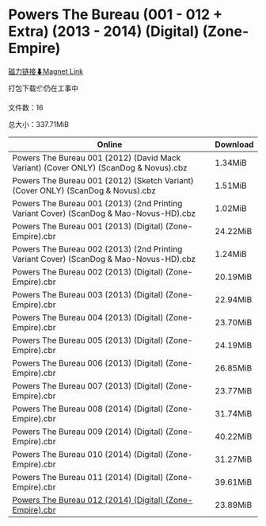 # Powers The Bureau (001 - 012 + Extra) (2013 - 2014) (Digital) (Zone-Empire)

[磁力链接⬇Magnet Link](magnet:?xt=urn:btih:e36d9b07b404d05a3ad13b5b7800d135a5c97715&dn=Powers%20The%20Bureau%20%28001%20-%20012%20%2B%20Extra%29%20%282013%20-%202014%29%20%28Digital%29%20%28Zone-Empire%29)

打包下载📦仍在工事中

文件数：16

总大小：337.71MiB

Online | Download
--- | ---
Powers The Bureau 001 (2012) (David Mack Variant) (Cover ONLY) (ScanDog & Novus).cbz | 1.34MiB
Powers The Bureau 001 (2012) (Sketch Variant) (Cover ONLY) (ScanDog & Novus).cbz | 1.51MiB
Powers The Bureau 001 (2013) (2nd Printing Variant Cover) (ScanDog & Mao-Novus-HD).cbz | 1.02MiB
Powers The Bureau 001 (2013) (Digital) (Zone-Empire).cbr | 24.22MiB
Powers The Bureau 002 (2013) (2nd Printing Variant Cover) (ScanDog & Mao-Novus-HD).cbz | 1.24MiB
Powers The Bureau 002 (2013) (Digital) (Zone-Empire).cbr | 20.19MiB
Powers The Bureau 003 (2013) (Digital) (Zone-Empire).cbr | 22.94MiB
Powers The Bureau 004 (2013) (Digital) (Zone-Empire).cbr | 23.70MiB
Powers The Bureau 005 (2013) (Digital) (Zone-Empire).cbr | 24.19MiB
Powers The Bureau 006 (2013) (Digital) (Zone-Empire).cbr | 26.85MiB
Powers The Bureau 007 (2013) (Digital) (Zone-Empire).cbr | 23.77MiB
Powers The Bureau 008 (2014) (Digital) (Zone-Empire).cbr | 31.74MiB
Powers The Bureau 009 (2014) (Digital) (Zone-Empire).cbr | 40.22MiB
Powers The Bureau 010 (2014) (Digital) (Zone-Empire).cbr | 31.27MiB
Powers The Bureau 011 (2014) (Digital) (Zone-Empire).cbr | 39.61MiB
[Powers The Bureau 012 (2014) (Digital) (Zone-Empire).cbr](https://github.com/alicewish/markdown/blob/master/comic/Powers-Bureau-012-2014-Digital-Zone-Empire-cbr.md) | 23.89MiB
